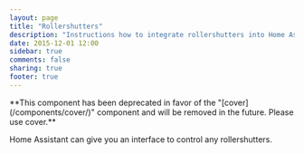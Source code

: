 ```yaml
---
layout: page
title: "Rollershutters"
description: "Instructions how to integrate rollershutters into Home Assistant."
date: 2015-12-01 12:00
sidebar: true
comments: false
sharing: true
footer: true
---
```


<p class='note warning'>
**This component has been deprecated in favor of the "[cover](/components/cover/)" component and will be removed in the future. Please use cover.**
</p>

Home Assistant can give you an interface to control any rollershutters.
